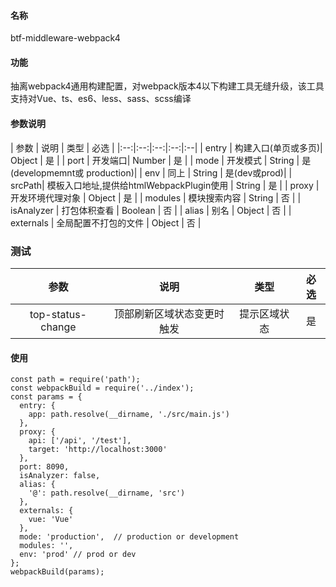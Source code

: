 #### 名称
btf-middleware-webpack4
#### 功能
抽离webpack4通用构建配置，对webpack版本4以下构建工具无缝升级，该工具支持对Vue、ts、es6、less、sass、scss编译
#### 参数说明
| 参数 | 说明 | 类型 | 必选 |
|:--:|:--:|:--:|:--:|:--|
| entry | 构建入口(单页或多页)| Object | 是 |
| port | 开发端口| Number | 是 |
| mode | 开发模式 | String | 是 (developmemnt或 production)|
| env | 同上 |  String | 是(dev或prod)|
| srcPath| 模板入口地址,提供给htmlWebpackPlugin使用 | String | 是 | 
| proxy | 开发环境代理对象 | Object | 是 |
| modules | 模块搜索内容 | String | 否 |
| isAnalyzer | 打包体积查看 | Boolean | 否 |
| alias | 别名 | Object | 否 |
| externals | 全局配置不打包的文件 | Object | 否 |
### 测试
|参数|说明|类型|必选|
|:--:|:--:|:--:|:--:|
|top-status-change|顶部刷新区域状态变更时触发|提示区域状态|是|
#### 使用
```
const path = require('path');
const webpackBuild = require('../index');
const params = {
  entry: {
    app: path.resolve(__dirname, './src/main.js')
  },
  proxy: {
    api: ['/api', '/test'],
    target: 'http://localhost:3000'
  },
  port: 8090,
  isAnalyzer: false,
  alias: {
    '@': path.resolve(__dirname, 'src')
  },
  externals: {
    vue: 'Vue'
  },
  mode: 'production',  // production or development
  modules: '',
  env: 'prod' // prod or dev
};
webpackBuild(params);
```
